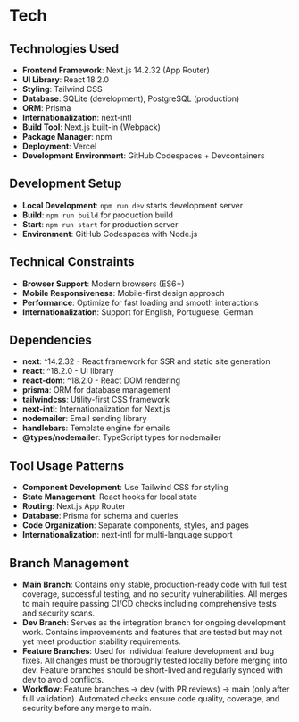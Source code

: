 # Tech

## Technologies Used
- **Frontend Framework**: Next.js 14.2.32 (App Router)
- **UI Library**: React 18.2.0
- **Styling**: Tailwind CSS
- **Database**: SQLite (development), PostgreSQL (production)
- **ORM**: Prisma
- **Internationalization**: next-intl
- **Build Tool**: Next.js built-in (Webpack)
- **Package Manager**: npm
- **Deployment**: Vercel
- **Development Environment**: GitHub Codespaces + Devcontainers

## Development Setup
- **Local Development**: `npm run dev` starts development server
- **Build**: `npm run build` for production build
- **Start**: `npm run start` for production server
- **Environment**: GitHub Codespaces with Node.js

## Technical Constraints
- **Browser Support**: Modern browsers (ES6+)
- **Mobile Responsiveness**: Mobile-first design approach
- **Performance**: Optimize for fast loading and smooth interactions
- **Internationalization**: Support for English, Portuguese, German

## Dependencies
- **next**: ^14.2.32 - React framework for SSR and static site generation
- **react**: ^18.2.0 - UI library
- **react-dom**: ^18.2.0 - React DOM rendering
- **prisma**: ORM for database management
- **tailwindcss**: Utility-first CSS framework
- **next-intl**: Internationalization for Next.js
- **nodemailer**: Email sending library
- **handlebars**: Template engine for emails
- **@types/nodemailer**: TypeScript types for nodemailer

## Tool Usage Patterns
- **Component Development**: Use Tailwind CSS for styling
- **State Management**: React hooks for local state
- **Routing**: Next.js App Router
- **Database**: Prisma for schema and queries
- **Code Organization**: Separate components, styles, and pages
- **Internationalization**: next-intl for multi-language support

## Branch Management
- **Main Branch**: Contains only stable, production-ready code with full test coverage, successful testing, and no security vulnerabilities. All merges to main require passing CI/CD checks including comprehensive tests and security scans.
- **Dev Branch**: Serves as the integration branch for ongoing development work. Contains improvements and features that are tested but may not yet meet production stability requirements.
- **Feature Branches**: Used for individual feature development and bug fixes. All changes must be thoroughly tested locally before merging into dev. Feature branches should be short-lived and regularly synced with dev to avoid conflicts.
- **Workflow**: Feature branches → dev (with PR reviews) → main (only after full validation). Automated checks ensure code quality, coverage, and security before any merge to main.